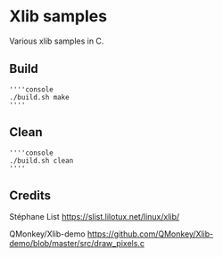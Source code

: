 # Xlib samples
Various xlib samples in C.

## Build
    ''''console
    ./build.sh make
    ''''
    
## Clean 
    ''''console
    ./build.sh clean
    ''''

## Credits 
Stéphane List
https://slist.lilotux.net/linux/xlib/

QMonkey/Xlib-demo
https://github.com/QMonkey/Xlib-demo/blob/master/src/draw_pixels.c

